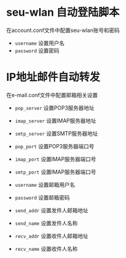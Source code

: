 # seu-wlan 自动登陆脚本
在account.conf文件中配置seu-wlan账号和密码
* `username` 设置用户名
* `password` 设置密码


# IP地址邮件自动转发
在e-mail.conf文件中配置邮箱相关设置

* `pop_server` 设置POP3服务器地址
* `imap_server` 设置IMAP服务器地址
* `smtp_server` 设置SMTP服务器地址


* `pop_port` 设置POP3服务器端口号
* `imap_port` 设置IMAP服务器端口号
* `smtp_port` 设置IMAP服务器端口号


* `username` 设置邮箱用户名
* `password` 设置邮箱密码


* `send_addr` 设置发件人邮箱地址
* `send_name` 设置发件人名称


* `recv_addr` 设置收件人邮箱地址
* `recv_name` 设置收件人名称



